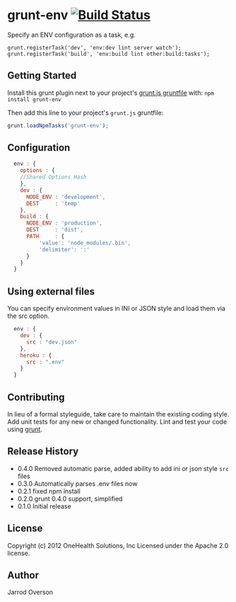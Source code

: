 # grunt-env [![Build Status](https://secure.travis-ci.org/smlgbl/grunt-env.png?branch=master)](http://travis-ci.org/smlgbl/grunt-env)

Specify an ENV configuration as a task, e.g.

```
grunt.registerTask('dev', 'env:dev lint server watch');
grunt.registerTask('build', 'env:build lint other:build:tasks');
```

## Getting Started
Install this grunt plugin next to your project's [grunt.js gruntfile][getting_started] with: `npm install grunt-env`

Then add this line to your project's `grunt.js` gruntfile:

```javascript
grunt.loadNpmTasks('grunt-env');
```

[grunt]: http://gruntjs.com/
[getting_started]: https://github.com/gruntjs/grunt/blob/master/docs/getting_started.md

## Configuration

```js
  env : {
    options : {
 	//Shared Options Hash
    },
    dev : {
      NODE_ENV : 'development',
      DEST     : 'temp'
    },
    build : {
      NODE_ENV : 'production',
      DEST     : 'dist',
      PATH     : {
          'value': 'node_modules/.bin',
          'delimiter': ':'
      }
    }
  }
```
## Using external files

You can specify environment values in INI or JSON style and load them via the src option.

```js
  env : {
    dev : {
      src : "dev.json"
    },
    heroku : {
      src : ".env"
    }
  }
```

## Contributing
In lieu of a formal styleguide, take care to maintain the existing coding style. Add unit tests for any new or changed functionality. Lint and test your code using [grunt][grunt].

## Release History

- 0.4.0 Removed automatic parse, added ability to add ini or json style `src` files
- 0.3.0 Automatically parses .env files now 
- 0.2.1 fixed npm install
- 0.2.0 grunt 0.4.0 support, simplified
- 0.1.0 Initial release

## License

Copyright (c) 2012 OneHealth Solutions, Inc
Licensed under the Apache 2.0 license.

## Author

Jarrod Overson
